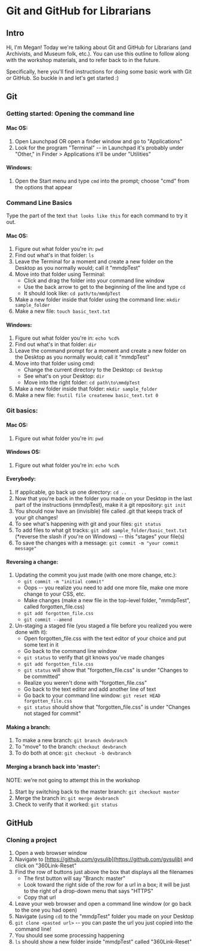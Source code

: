 # Git and GitHub for Librarians

## Intro
Hi, I'm Megan! Today we're talking about Git and GitHub for Librarians (and Archivists, and Museum folk, etc.). You can use this outline to follow along with the workshop materials, and to refer back to in the future.

Specifically, here you'll find instructions for doing some basic work with Git or GitHub. So buckle in and let's get started :)

## Git
### Getting started: Opening the command line
#### Mac OS:
1. Open Launchpad OR open a finder window and go to "Applications"
2. Look for the program "Terminal" -- in Launchpad it's probably under "Other," in Finder > Applications it'll be under "Utilities"

#### Windows:
1. Open the Start menu and type `cmd` into the prompt; choose "cmd" from the options that appear

### Command Line Basics
Type the part of the text `that looks like this` for each command to try it out.

#### Mac OS:
1. Figure out what folder you're in: `pwd`
2. Find out what's in that folder: `ls`
3. Leave the Terminal for a moment and create a new folder on the Desktop as you normally would; call it "mmdpTest"
4. Move into that folder using Terminal:
	* Click and drag the folder into your command line window
	* Use the back arrow to get to the beginning of the line and type `cd`
	* It should look like: `cd path/to/mmdpTest`
5. Make a new folder inside that folder using the command line: `mkdir sample_folder` 
6. Make a new file: `touch basic_text.txt`

#### Windows:
1. Figure out what folder you're in: `echo %cd%`
2. Find out what's in that folder: `dir`
2. Leave the command prompt for a moment and create a new folder on the Desktop as you normally would; call it "mmdpTest"
4. Move into that folder using cmd:
	* Change the current directory to the Desktop: `cd Desktop`
	* See what's on your Desktop: `dir`
	* Move into the right folder: `cd path\to\mmdpTest`
5. Make a new folder inside that folder: `mkdir sample_folder` 
6. Make a new file: `fsutil file createnew basic_text.txt 0`

### Git basics:
#### Mac OS:
1. Figure out what folder you're in: `pwd`

#### Windows OS:
1. Figure out what folder you're in: `echo %cd%`

#### Everybody:
1. If applicable, go back up one directory: `cd ..`
2. Now that you're back in the folder you made on your Desktop in the last part of the instructions (mmdpTest), make it a git repository: `git init`
3. You should now have an (invisible) file called .git that keeps track of your git changes!
4. To see what's happening with git and your files: `git status`
5. To add files to what git tracks: `git add sample_folder/basic_text.txt` (*reverse the slash if you're on Windows) -- this "stages" your file(s)
6. To save the changes with a message: `git commit -m "your commit message"`

#### Reversing a change:
1. Updating the commit you just made (with one more change, etc.):
	* `git commit -m "initial commit"` 
	* Oops -- you realize you need to add one more file, make one more change to your CSS, etc.
	* Make changes (make a new file in the top-level folder, "mmdpTest", called forgotten_file.css)
	* `git add forgotten_file.css`
	* `git commit --amend`
2. Un-staging a staged file (you staged a file before you realized you were done with it):
	* Open forgotten_file.css with the text editor of your choice and put some text in it
	* Go back to the command line window
	* `git status` to verify that git knows you've made changes
	* `git add forgotten_file.css`
	* `git status` will show that "forgotten_file.css" is under "Changes to be committed"
	* Realize you weren't done with "forgotten_file.css"
	* Go back to the text editor and add another line of text
	* Go back to your command line window: `git reset HEAD forgotten_file.css`
	* `git status` should show that "forgotten_file.css" is under "Changes not staged for commit"

#### Making a branch:
1. To make a new branch: `git branch devbranch`
2. To "move" to the branch: `checkout devbranch`
3. To do both at once: `git checkout -b devbranch`

#### Merging a branch back into 'master':
NOTE: we're not going to attempt this in the workshop

1. Start by switching back to the master branch: `git checkout master`
2. Merge the branch in: `git merge devbranch`
3. Check to verify that it worked: `git status`

## GitHub
### Cloning a project
1. Open a web browser window
2. Navigate to [https://github.com/gvsulib](https://github.com/gvsulib) and click on "360Link-Reset"
3. Find the row of buttons just above the box that displays all the filenames
	* The first button will say "Branch: master"
	* Look toward the right side of the row for a url in a box; it will be just to the right of a drop-down menu that says "HTTPS"
	* Copy that url
4. Leave your web browser and open a command line window (or go back to the one you had open)
5. Navigate (using `cd`) to the "mmdpTest" folder you made on your Desktop
6. `git clone <pasted url>` -- you can paste the url you just copied into the command line!
7. You should see some processing happening
8. `ls` should show a new folder inside "mmdpTest" called "360Link-Reset"

